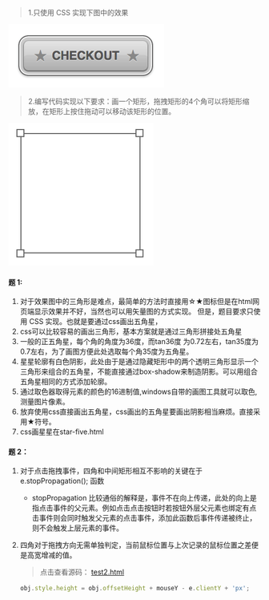 > 1.只使用 CSS 实现下图中的效果

![image](https://github.com/haolang/web/blob/master/%E9%9D%A2%E8%AF%95%E9%A2%98/%E4%B8%8A%E6%9C%BA%E9%A2%98/1/1.png)

> 2.编写代码实现以下要求：画一个矩形，拖拽矩形的4个角可以将矩形缩放，在矩形上按住拖动可以移动该矩形的位置。

![image](https://github.com/haolang/web/blob/master/%E9%9D%A2%E8%AF%95%E9%A2%98/%E4%B8%8A%E6%9C%BA%E9%A2%98/1/2.png)

#### 题 1:
1. 对于效果图中的三角形是难点，最简单的方法时直接用☆★图标但是在html网页端显示效果并不好，当然也可以用矢量图的方式实现。
但是，题目要求只使用 CSS 实现。也就是要通过css画出五角星，
2. css可以比较容易的画出三角形，基本方案就是通过三角形拼接处五角星
3. 一般的正五角星，每个角的角度为36度，而tan36度 为0.72左右，tan35度为0.7左右，为了画图方便此处选取每个角35度为五角星。
4. 星星轮廓有白色阴影，此处由于是通过隐藏矩形中的两个透明三角形显示一个三角形来组合的五角星，不能直接通过box-shadow来制造阴影。可以用组合五角星相同的方式添加轮廓。 
5. 通过取色器取得元素的颜色的16进制值,windows自带的画图工具就可以取色,测量图片像素。
6. 放弃使用css直接画出五角星，css画出的五角星要画出阴影相当麻烦。直接采用★符号。
7. css画星星在star-five.html


#### 题 2：
1. 对于点击拖拽事件，四角和中间矩形相互不影响的关键在于 e.stopPropagation(); 函数
    
    * stopPropagation 比较通俗的解释是，事件不在向上传递，此处的向上是指点击事件的父元素。例如点击点击按钮时若按钮外层父元素也绑定有点击事件则会同时触发父元素的点击事件，添加此函数后事件传递被终止，则不会触发上层元素的事件。

2. 四角对于拖拽方向无需单独判定，当前鼠标位置与上次记录的鼠标位置之差便是高宽增减的值。
    > 点击查看源码： [test2.html](https://github.com/haolang/web/blob/master/%E9%9D%A2%E8%AF%95%E9%A2%98/%E4%B8%8A%E6%9C%BA%E9%A2%98/1/test2.html#L120)
    ```javascript
    obj.style.height = obj.offsetHeight + mouseY - e.clientY + 'px';
    ```